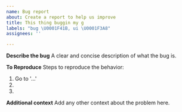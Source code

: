 ```yaml
---
name: Bug report
about: Create a report to help us improve
title: This thing buggin my g
labels: "bug \U0001F41B, ui \U0001F3A8"
assignees: ''

---
```


**Describe the bug**
A clear and concise description of what the bug is.

**To Reproduce**
Steps to reproduce the behavior:
1. Go to '...'
2. 
3. 

**Additional context**
Add any other context about the problem here.
